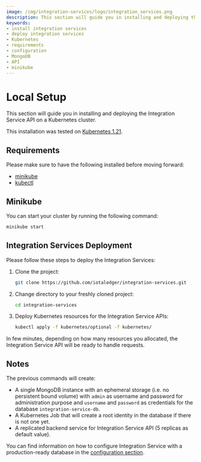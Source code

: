 ```yaml
---
image: /img/integration-services/logo/integration_services.png
description: This section will guide you in installing and deploying the Integration Service API on a Kubernetes cluster.
keywords:
- install integration services
- deploy integration services
- Kubernetes
- requirements
- configuration
- MongoDB
- API
- minikube
---
```


# Local Setup

This section will guide you in installing and deploying the Integration Service API on a Kubernetes cluster.

This installation was tested on [Kubernetes 1.21](https://kubernetes.io/releases/_print/#release-v1-21).

## Requirements

Please make sure to have the following installed before moving forward:

* [minikube](https://minikube.sigs.k8s.io/docs/start/)
* [kubectl](https://kubernetes.io/docs/tasks/tools/#kubectl)

## Minikube

You can start your cluster by running the following command:

```bash
minikube start
```

## Integration Services Deployment

Please follow these steps to deploy the Integration Services:

1. Clone the project:

    ```bash
    git clone https://github.com/iotaledger/integration-services.git
    ```

2. Change directory to your freshly cloned project:

    ```bash
    cd integration-services
    ```
3. Deploy Kubernetes resources for the Integration Service APIs:

    ```bash
    kubectl apply -f kubernetes/optional -f kubernetes/
    ```

In few minutes, depending on how many resources you allocated, the Integration Service API will be ready to handle
requests.

## Notes

The previous commands will create:

- A single MongoDB instance with an ephemeral storage (i.e. no persistent bound volume) with `admin` as username and
  password for administration purpose and `username` and `password` as credentials for the
  database `integration-service-db`.
- A Kubernetes Job that will create a root identity in the database if there is not one yet.
- A replicated backend service for Integration Service API (5 replicas as default value).

You can find information on how to configure Integration Service with a production-ready database in
the [configuration section](configuration.md).
